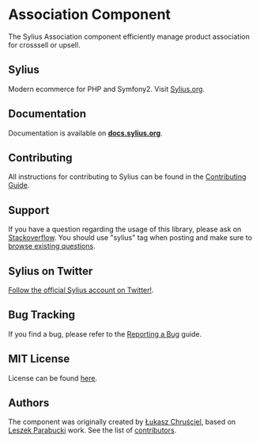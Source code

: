 Association Component
=====================

The Sylius Association component efficiently manage product association for crosssell or upsell.


Sylius
------

Modern ecommerce for PHP and Symfony2. Visit [Sylius.org](http://sylius.org).

Documentation
-------------

Documentation is available on [**docs.sylius.org**](http://docs.sylius.org/en/latest/components/Association/index.html).


Contributing
------------

All instructions for contributing to Sylius can be found in the [Contributing Guide](http://docs.sylius.org/en/latest/contributing/index.html).

Support
-------

If you have a question regarding the usage of this library, please ask on
[Stackoverflow](http://stackoverflow.com). You should use "sylius"
tag when posting and make sure to [browse existing questions](http://stackoverflow.com/questions/tagged/sylius).

Sylius on Twitter
-----------------

[Follow the official Sylius account on Twitter!](http://twitter.com/Sylius).

Bug Tracking
------------

If you find a bug, please refer to the [Reporting a Bug](http://docs.sylius.org/en/latest/contributing/code/bugs.html) guide.

MIT License
-----------

License can be found [here](https://github.com/Sylius/Association/blob/master/LICENSE).


Authors
-------

The component was originally created by [Łukasz Chruściel](lukasz.chrusciel@lakion.com), based on [Leszek Parabucki](leszek.prabucki@gmail.com) work.
See the list of [contributors](https://github.com/Sylius/Association/contributors).
